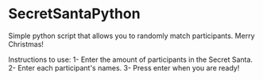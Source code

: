 # SecretSantaPython
Simple python script that allows you to randomly match participants. Merry Christmas!

Instructions to use:
1- Enter the amount of participants in the Secret Santa.
2- Enter each participant's names.
3- Press enter when you are ready!
